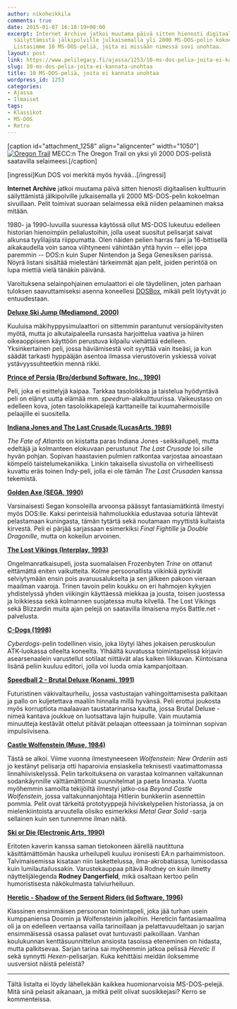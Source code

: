 ```yaml
---
author: nikoheikkila
comments: true
date: 2015-01-07 16:18:19+00:00
excerpt: Internet Archive jatkoi muutama päivä sitten hienosti digitaalisen kulttuurin
  säilyttämistä jälkipolville julkaisemalla yli 2000 MS-DOS-pelin kokoelman sivuillaan.
  Listasimme 10 MS-DOS-peliä, joita ei missään nimessä sovi unohtaa.
layout: post
link: https://www.pelilegacy.fi/ajassa/1253/10-ms-dos-pelia-joita-ei-kannata-unohtaa
slug: 10-ms-dos-pelia-joita-ei-kannata-unohtaa
title: 10 MS-DOS-peliä, joita ei kannata unohtaa
wordpress_id: 1253
categories:
- Ajassa
- Ilmaiset
tags:
- Klassikot
- MS-DOS
- Retro
---
```


[caption id="attachment_1258" align="aligncenter" width="1050"][![Oregon Trail](/uploads/2015/01/oregon_trail-1050x591.jpg)](/uploads/2015/01/oregon_trail.jpg) MECC:n The Oregon Trail on yksi yli 2000 DOS-pelistä saatavilla selaimeesi.[/caption]

[ingressi]Kun DOS voi merkitä myös hyvää…[/ingressi]

**Internet Archive** jatkoi muutama päivä sitten hienosti digitaalisen kulttuurin säilyttämistä jälkipolville julkaisemalla yli 2000 MS-DOS-pelin kokoelman sivuillaan. Pelit toimivat suoraan selaimessa eikä niiden pelaaminen maksa mitään.

1980- ja 1990-luvuilla suuressa käytössä ollut MS-DOS lukeutuu edelleen historian hienoimpiin pelialustoihin, jolla useat suositut pelisarjat saivat alkunsa tyylilajista riippumatta. Olen näiden pelien harras fani ja 16-bittisellä aikakaudella voin sanoa viihtyneeni vähintään yhtä hyvin -- ellei jopa paremmin -- DOS:n kuin Super Nintendon ja Sega Genesiksen parissa. Nöyrä listani sisältää mielestäni tärkeimmät ajan pelit, joiden perintöä on lupa miettiä vielä tänäkin päivänä.

Varoituksena selainpohjainen emulaattori ei ole täydellinen, joten parhaan tuloksen saavuttamiseksi asenna koneellesi [DOSBox](http://www.dosbox.com/), mikäli pelit löytyvät jo entuudestaan.

[**Deluxe Ski Jump (Mediamond, 2000)**](https://archive.org/details/msdos_Deluxe_Ski_Jump_2000)

Kuuluisa mäkihyppysimulaattori on sittemmin parantunut versiopäivitysten myötä, mutta jo alkutaipaleella runsasta harjoittelua vaativa ja hiiren oikeaoppiseen käyttöön perustuva kilpailu viehättää edelleen. Yksinkertainen peli, jossa häviämisestä voit syyttää vain itseäsi, ja kun säädät tarkasti hyppääjän asentoa ilmassa vierustoverin yskiessä voivat ystävyyssuhteetkin mennä rikki.

[**Prince of Persia (Bro/derbund Software, Inc., 1990)**](https://archive.org/details/msdos_Prince_of_Persia_1990)

Peli, joka ei esittelyjä kaipaa. Tarkkaa tasoloikkaa ja taistelua hyödyntävä peli on elänyt uutta elämää mm. _speedrun_-alakulttuurissa. Vaikeustaso on edelleen kova, joten tasoloikkapelejä karttaneille tai kuumahermoisille pelaajille ei suositella.

[**Indiana Jones and The Last Crusade (LucasArts, 1989)**](https://archive.org/details/msdos_Indiana_Jones_and_The_Last_Crusade_1989)

_The Fate of Atlantis_ on kiistatta paras Indiana Jones -seikkailupeli, mutta edeltäjä ja kolmanteen elokuvaan perustunut _The Last Crusade_ loi sille hyvän pohjan. Sopivan haastavien pulmien ratkontaa varjostaa ainoastaan kömpelö taistelumekaniikka. Linkin takaisella sivustolla on virheellisesti kuvattu eräs toinen Indy-peli, jolla ei ole tämän _The Last Crusaden_ kanssa tekemistä.

[**Golden Axe (SEGA, 1990)**](https://archive.org/details/msdos_Golden_Axe_1990)

Varsinaisesti Segan konsoleilla arvoonsa päässyt fantasiamätkintä ilmestyi myös DOS:lle. Kaksi perinteisiä hahmoluokkia edustavaa soturia lähtevät pelastamaan kuningasta, tämän tytärtä sekä noutamaan myyttistä kultaista kirvestä. Peli ei pärjää sarjassaan esimerkiksi _Final Fightille_ ja _Double Dragonille_, mutta on kokeilun arvoinen.

[**The Lost Vikings (Interplay, 1993)**](https://archive.org/details/msdos_The_Lost_Vikings_1993)

Ongelmanratkaisupeli, josta suomalaisen Frozenbyten _Trine_ on ottanut eittämättä eniten vaikutteita. Kolme persoonallista viikinkiä pyrkivät selviytymään ensin pois avaruusalukselta ja sen jälkeen pakoon vieraan maailman vaaroja. Trinen tavoin pelin koukku on eri hahmojen kykyjen yhdistelyssä yhden viikingin käyttäessä miekkaa ja jousta, toisen juostessa ja loikkiessa sekä kolmannen suojatessa muita kilvellä. The Lost Vikings sekä Blizzardin muita ajan pelejä on saatavilla ilmaisena myös Battle.net -palvelusta.

[**C-Dogs (1998)**](https://archive.org/details/msdos_C-Dogs_2000)

_Cyberdogs_-pelin todellinen visio, joka löytyi lähes jokaisen peruskoulun ATK-luokassa olleelta koneelta. Ylhäältä kuvatussa toimintapelissä kirjavin asearsenaalein varustellut sotilaat niittävät alas kaiken liikkuvan. Kiintoisana lisänä peliin kuuluu editori, jolla voi luoda omia kampanjoitaan.

[**Speedball 2 - Brutal Deluxe (Konami, 1991)**](https://archive.org/details/msdos_Speedball_2_-_Brutal_Deluxe_1992)

Futuristinen väkivaltaurheilu, jossa vastustajan vahingoittamisesta palkitaan ja pallo on kuljetettava maaliin hinnalla millä hyvänsä. Peli erottui joukosta myös korruptiota maalaavan taustatarinansa kautta, jossa Brutal Deluxe -nimeä kantava joukkue on luotsattava lajin huipulle. Vain muutamia minuutteja kestävät ottelut pitävät pelaajan otteessaan ja toiminnan sopivan impulsiivisena.

[**Castle Wolfenstein (Muse, 1984)**](https://archive.org/details/msdos_Castle_Wolfenstein_1984)

Tästä se alkoi. Viime vuonna ilmestyneeseen _Wolfenstein: New Orderiin_ asti jo kestänyt pelisarja otti haparoivia ensiaskelia teknisesti vaatimattomassa linnahiiviskelyssä. Pelin tarkoituksena on varastaa kolmannen valtakunnan sodankäynnille välttämättömät suunnitelmat ja paeta linnasta. Vuotta myöhemmin samoilta tekijöiltä ilmestyi jatko-osa _Beyond Castle Wolfenstein_, jossa valtakunnanjohtaja Hitlerin bunkkeriin asennettiin pommia. Pelit ovat tärkeitä prototyyppejä hiiviskelypelien historiassa, ja on mielenkiintoista arvuutella olisiko esimerkiksi _Metal Gear Solid_ -sarja sellainen kuin sen tunnemme ilman näitä.

[**Ski or Die (Electronic Arts, 1990)**](https://archive.org/details/msdos_Ski_or_Die_1990)

Eritoten kaverin kanssa saman tietokoneen äärellä nautittuna käsittämättömän hauska urheilupeli kuuluu ironisesti EA:n parhaimmistoon. Talvimaisemissa kisataan niin laskettelussa, ilma-akrobatiassa, lumisodassa kuin lumilautailussakin. Varustekauppaa pitävä Rodney on kuin ilmetty näyttelijälegenda **Rodney Dangerfield**, mikä osaltaan kertoo pelin humoristisesta näkökulmasta talviurheiluun.

[**Heretic - Shadow of the Serpent Riders (id Software, 1996)**](https://archive.org/details/msdos_Heretic_-_Shadow_of_the_Serpent_Riders_1996)

Klassinen ensimmäisen persoonan toimintapeli, joka jää turhan usein kumppaniensa Doomin ja Wolfensteinin jalkoihin. Hereticin fantasiamaailma oli ja on edelleen vertaansa vailla tarinoillaan ja pelattavuudeltaan jo sarjan ensimmäisessä osassa palaset ovat tuntuvasti paikoillaan. Vanhan koulukunnan kenttäsuunnittelun ansiosta tasoissa eteneminen on hidasta, mutta palkitsevaa. Sarjan tarina sai myöhemmin jatkoa pelissä _Heretic II_ sekä synnytti _Hexen_-pelisarjan. Kuka kehittäisi meidän iloksemme uusversiot näistä peleistä?



* * *



Tältä listalta ei löydy lähellekään kaikkea huomionarvoisia MS-DOS-pelejä. Mitä sinä pelasit aikanaan, ja mitkä pelit olivat suosikkejasi? Kerro se kommenteissa.
